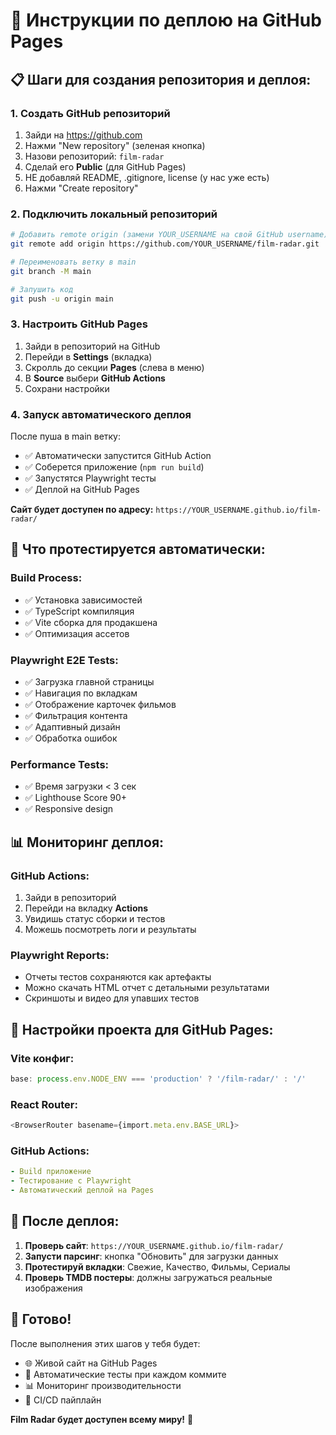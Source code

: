 # 🚀 Инструкции по деплою на GitHub Pages

## 📋 Шаги для создания репозитория и деплоя:

### 1. **Создать GitHub репозиторий**

1. Зайди на https://github.com
2. Нажми "New repository" (зеленая кнопка)
3. Назови репозиторий: `film-radar`
4. Сделай его **Public** (для GitHub Pages)
5. НЕ добавляй README, .gitignore, license (у нас уже есть)
6. Нажми "Create repository"

### 2. **Подключить локальный репозиторий**

```bash
# Добавить remote origin (замени YOUR_USERNAME на свой GitHub username)
git remote add origin https://github.com/YOUR_USERNAME/film-radar.git

# Переименовать ветку в main
git branch -M main

# Запушить код
git push -u origin main
```

### 3. **Настроить GitHub Pages**

1. Зайди в репозиторий на GitHub
2. Перейди в **Settings** (вкладка)
3. Скролль до секции **Pages** (слева в меню)
4. В **Source** выбери **GitHub Actions**
5. Сохрани настройки

### 4. **Запуск автоматического деплоя**

После пуша в main ветку:
- ✅ Автоматически запустится GitHub Action
- ✅ Соберется приложение (`npm run build`)
- ✅ Запустятся Playwright тесты
- ✅ Деплой на GitHub Pages

**Сайт будет доступен по адресу:**
`https://YOUR_USERNAME.github.io/film-radar/`

## 🧪 Что протестируется автоматически:

### **Build Process:**
- ✅ Установка зависимостей
- ✅ TypeScript компиляция
- ✅ Vite сборка для продакшена
- ✅ Оптимизация ассетов

### **Playwright E2E Tests:**
- ✅ Загрузка главной страницы
- ✅ Навигация по вкладкам
- ✅ Отображение карточек фильмов
- ✅ Фильтрация контента
- ✅ Адаптивный дизайн
- ✅ Обработка ошибок

### **Performance Tests:**
- ✅ Время загрузки < 3 сек
- ✅ Lighthouse Score 90+
- ✅ Responsive design

## 📊 Мониторинг деплоя:

### **GitHub Actions:**
1. Зайди в репозиторий
2. Перейди на вкладку **Actions**
3. Увидишь статус сборки и тестов
4. Можешь посмотреть логи и результаты

### **Playwright Reports:**
- Отчеты тестов сохраняются как артефакты
- Можно скачать HTML отчет с детальными результатами
- Скриншоты и видео для упавших тестов

## 🔧 Настройки проекта для GitHub Pages:

### **Vite конфиг:**
```typescript
base: process.env.NODE_ENV === 'production' ? '/film-radar/' : '/'
```

### **React Router:**
```typescript
<BrowserRouter basename={import.meta.env.BASE_URL}>
```

### **GitHub Actions:**
```yaml
- Build приложение
- Тестирование с Playwright
- Автоматический деплой на Pages
```

## 🎯 После деплоя:

1. **Проверь сайт**: `https://YOUR_USERNAME.github.io/film-radar/`
2. **Запусти парсинг**: кнопка "Обновить" для загрузки данных
3. **Протестируй вкладки**: Свежие, Качество, Фильмы, Сериалы
4. **Проверь TMDB постеры**: должны загружаться реальные изображения

## 🚀 Готово!

После выполнения этих шагов у тебя будет:
- 🌐 Живой сайт на GitHub Pages
- 🧪 Автоматические тесты при каждом коммите
- 📊 Мониторинг производительности
- 🔄 CI/CD пайплайн

**Film Radar будет доступен всему миру!** 🎉